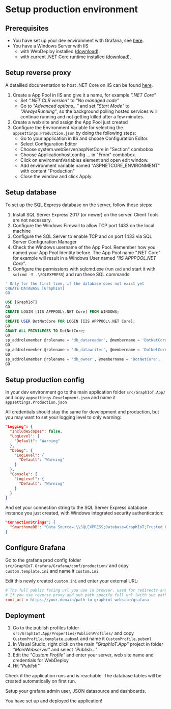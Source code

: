 ﻿# Setup production environment

## Prerequisites

* You have set up your dev environment with Grafana, see [here](setup_development.md).
* You have a Windows Server with IIS
    * with WebDeploy installed ([download](https://www.iis.net/downloads/microsoft/web-deploy)).
    * with current .NET Core runtime installed ([download](https://www.microsoft.com/net/permalink/dotnetcore-current-windows-runtime-bundle-installer)).

## Setup reverse proxy

A detailled documentation to host .NET Core on IIS can be found [here](https://docs.microsoft.com/en-us/aspnet/core/host-and-deploy/iis/).

1. Create a App Pool in IIS and give it a name, for example *".NET Core"*
    * Set *".NET CLR version"* to *"No managed code"*
    * Go to *"Advanced options..."* and set *"Start Mode"* to *"AlwaysRunning"*, so the background polling hosted services will continue running and not getting killed after a few minutes.
2. Create a web site and assign the App Pool just created
3. Configure the Environment Variable for selecting the `appsettings.Production.json` by doing the following steps:
    * Go to your application in IIS and choose Configuration Editor.
    * Select Configuration Editor 
    * Choose system.webServer/aspNetCore in "Section" combobox
    * Choose Applicationhost.config ... in "From" combobox.
    * Click on enviromentVariables element and open edit window.
    * Add environment variable named "ASPNETCORE_ENVIRONMENT" with content "Production"
    * Close the window and click Apply.

## Setup database

To set up the SQL Express database on the server, follow these steps:

1. Install SQL Server Express 2017 (or newer) on the server. Client Tools are not necessary.
2. Configure the Windows Firewall to allow TCP port 1433 on the local machine
3. Configure the SQL Server to enable TCP and on port 1433 via SQL Server Configuration Manager
4. Check the Windows username of the App Pool. Remember how you named your App Pool Identity before. The App Pool name ".NET Core" for example will result in a Windows User named *"IIS APPPOOL\.NET Core"*.
5. Configure the permissions with sqlcmd.exe (run `cmd` and start it with `sqlcmd -S .\SQLEXPRESS`) and run these SQL commands:

```sql
' Only for the first time, if the database does not exist yet
CREATE DATABASE [GraphIoT]
GO
```
      
```sql 
USE [GraphIoT]
GO
CREATE LOGIN [IIS APPPOOL\.NET Core] FROM WINDOWS;
GO
CREATE USER DotNetCore FOR LOGIN [IIS APPPOOL\.NET Core];
GO
GRANT ALL PRIVILEGES TO DotNetCore;
GO
sp_addrolemember @rolename = 'db_datareader', @membername = 'DotNetCore';
GO
sp_addrolemember @rolename = 'db_datawriter', @membername = 'DotNetCore';
GO
sp_addrolemember @rolename = 'db_owner', @membername = 'DotNetCore';
GO
```

## Setup production config

In your dev environment go to the main application folder `src/GraphIoT.App/` and copy `appsettings.Development.json` and name it `appsettings.Production.json`

All credentials should stay the same for development and production, but you may want to set your logging level to only warning:

```json
"Logging": {
  "IncludeScopes": false,
  "LogLevel": {
    "Default": "Warning"
  },
  "Debug": {
    "LogLevel": {
      "Default": "Warning"
    }
  },
  "Console": {
    "LogLevel": {
      "Default": "Warning"
    }
  }
}
```

And set your connection string to the SQL Server Express database instance you just created, with Windows integrated security authentication:

```json
"ConnectionStrings": {
  "SmarthomeDB": "Data Source=.\\SQLEXPRESS;Database=GraphIoT;Trusted_Connection=Yes;"
}
```

## Configure Grafana

Go to the grafana prod config folder `src/GraphIoT.Grafana/Grafana/conf/production/` and copy `custom.template.ini` and name it `custom.ini`

Edit this newly created `custom.ini` and enter your external URL:

```ini
# The full public facing url you use in browser, used for redirects and emails
# If you use reverse proxy and sub path specify full url (with sub path)
root_url = https://your.domain/path-to-graphiot-website/grafana
```

## Deployment

1. Go to the publish profiles folder `src/GraphIoT.App/Properties/PublishProfiles/` and copy `CustomProfile.template.pubxml` and name it `CustomProfile.pubxml`
2. In Visual Studio, right click on the main *"GraphIoT.App"* project in folder *"MainWebserver"* and select *"Publish..."*
3. Edit the *"Custom Profile"* and enter your server, web site name and credentials for WebDeploy
4. Hit *"Publish"*

Check if the application runs and is reachable. The database tables will be created automatically on first run.

Setup your grafana admin user, JSON datasource and dashboards.

You have set up and deployed the application!
